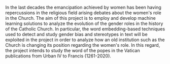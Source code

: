 In the last decades the emancipation achieved by women has been having repercussions in the
religious field arising debates about the women's role in the Church.
The aim of this project is to employ and develop machine learning solutions to analyze the
evolution of the gender roles in the history of the Catholic Church. In particular, the word
embedding-based techniques used to detect and study gender bias and stereotypes in text will be
exploited in the project in order to analyze how an old institution such as the Church is changing
its position regarding the women's role.
In this regard, the project intends to study the word of the popes in the Vatican publications from
Urban IV to Francis (1261-2020).
